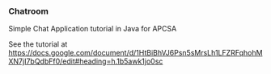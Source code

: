 ### Chatroom

Simple Chat Application tutorial in Java for APCSA

See the tutorial at https://docs.google.com/document/d/1HtBiBhVJ6Psn5sMrsLh1LFZRFqhohMXN7jI7bQdbFf0/edit#heading=h.1b5awk1jo0sc



